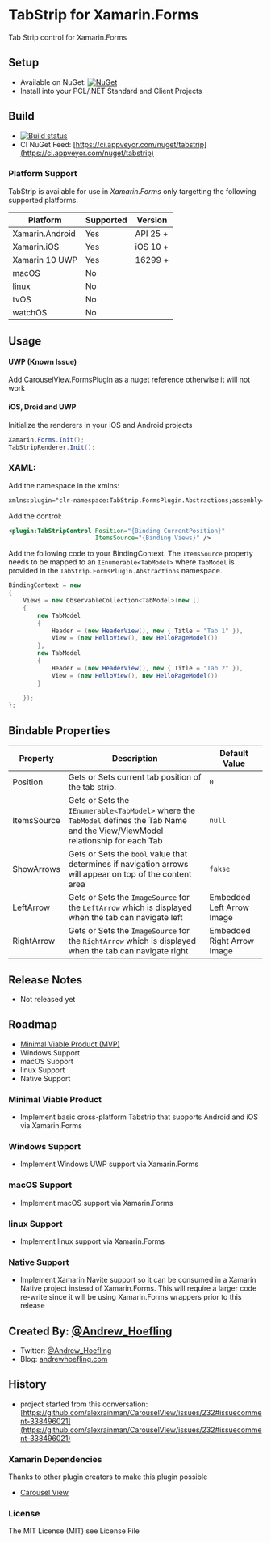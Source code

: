 # TabStrip for Xamarin.Forms
Tab Strip control for Xamarin.Forms

## Setup

* Available on NuGet: [![NuGet](https://img.shields.io/nuget/v/TabStrip.svg?label=NuGet)](https://www.nuget.org/packages/TabStrip)
* Install into your PCL/.NET Standard and Client Projects

## Build

* [![Build status](https://ci.appveyor.com/api/projects/status/d0frm6gffguiclpy?svg=true)](https://ci.appveyor.com/project/ahoefling/tabstrip)
* CI NuGet Feed: [https://ci.appveyor.com/nuget/tabstrip](https://ci.appveyor.com/nuget/tabstrip)
    
### Platform Support
TabStrip is available for use in *Xamarin.Forms* only targetting the following supported platforms.

| Platform         | Supported | Version     |
|------------------|-----------|-------------|
| Xamarin.Android  | Yes       | API 25 +    |
| Xamarin.iOS      | Yes       | iOS 10 +    |
| Xamarin 10 UWP   | Yes       | 16299  +    |
| macOS            | No        |             |
| linux            | No        |             |
| tvOS             | No        |             |
| watchOS          | No        |             |


## Usage ##

#### UWP (Known Issue) ####
Add CarouselView.FormsPlugin as a nuget reference otherwise it will not work

#### iOS, Droid and UWP ####
Initialize the renderers in your iOS and Android projects

```c#
Xamarin.Forms.Init();
TabStripRenderer.Init();
```

### XAML: ####

Add the namespace in the xmlns:

```xml
xmlns:plugin="clr-namespace:TabStrip.FormsPlugin.Abstractions;assembly=TabStrip.FormsPlugin.Abstractions"
```

Add the control:

```xml
<plugin:TabStripControl Position="{Binding CurrentPosition}"
                        ItemsSource="{Binding Views}" />
```

Add the following code to your BindingContext. The `ItemsSource` property needs to be mapped to an `IEnumerable<TabModel>` where `TabModel` is provided in the `TabStrip.FormsPlugin.Abstractions` namespace.
```c#
BindingContext = new 
{
	Views = new ObservableCollection<TabModel>(new [] 
	{
		new TabModel
        {
            Header = (new HeaderView(), new { Title = "Tab 1" }),
            View = (new HelloView(), new HelloPageModel())
        },
        new TabModel
        {
            Header = (new HeaderView(), new { Title = "Tab 2" }),
            View = (new HelloView(), new HelloPageModel())
        }

	});
};
```

## Bindable Properties

| Property    | Description                                                                                                                         | Default Value              |
|-------------|-------------------------------------------------------------------------------------------------------------------------------------|----------------------------|
| Position    | Gets or Sets current tab position of the tab strip.                                                                                 | `0`                        |
| ItemsSource | Gets or Sets the `IEnumerable<TabModel>` where the `TabModel` defines the Tab Name and the View/ViewModel relationship for each Tab | `null`                     |
| ShowArrows  | Gets or Sets the `bool` value that determines if navigation arrows will appear on top of the content area                           | `fakse`                    |
| LeftArrow   | Gets or Sets the `ImageSource` for the `LeftArrow` which is displayed when the tab can navigate left                                | Embedded Left Arrow Image  |
| RightArrow  | Gets or Sets the `ImageSource` for the `RightArrow` which is displayed when the tab can navigate right                              | Embedded Right Arrow Image |

## Release Notes

* Not released yet

## Roadmap

* [Minimal Viable Product (MVP)](https://github.com/ahoefling/TabStrip/wiki/Minimal-Viable-Product)
* Windows Support
* macOS Support
* linux Support
* Native Support

### Minimal Viable Product

* Implement basic cross-platform Tabstrip that supports Android and iOS via Xamarin.Forms

### Windows Support

* Implement Windows UWP support via Xamarin.Forms

### macOS Support

* Implement macOS support via Xamarin.Forms

### linux Support

* Implement linux support via Xamarin.Forms

### Native Support

* Implement Xamarin Navite support so it can be consumed in a Xamarin Native project instead of Xamarin.Forms. This will require a larger code re-write since it will be using Xamarin.Forms wrappers prior to this release

## Created By: [@Andrew_Hoefling](https://twitter.com/andrew_hoefling)

* Twitter: [@Andrew_Hoefling](https://twitter.com/andrew_hoefling)
* Blog: [andrewhoefling.com](http://www.andrewhoefling.com)

## History

* project started from this conversation: [https://github.com/alexrainman/CarouselView/issues/232#issuecomment-338496021](https://github.com/alexrainman/CarouselView/issues/232#issuecomment-338496021)

### Xamarin Dependencies

Thanks to other plugin creators to make this plugin possible

* [Carousel View](https://github.com/alexrainman/CarouselView)

### License

The MIT License (MIT) see License File